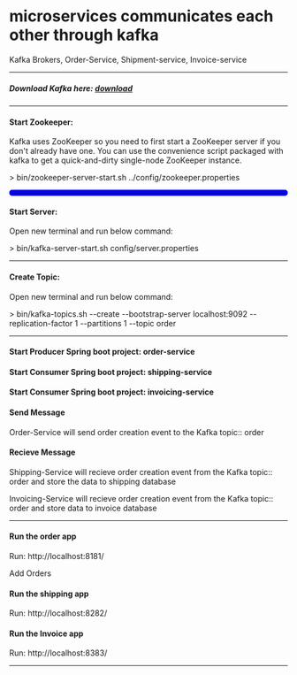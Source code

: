 # microservices communicates each other through kafka
Kafka Brokers, Order-Service, Shipment-service, Invoice-service
<hr/>
<h5> Download Kafka here: <a href="https://kafka.apache.org/downloads">download</a></h5>
<hr/>
<h4> Start Zookeeper:</h4>
<p>Kafka uses ZooKeeper so you need to first start a ZooKeeper server if you don't already have one. You can use the convenience script packaged with kafka to get a quick-and-dirty single-node ZooKeeper instance.</p>
      <span>
          > bin/zookeeper-server-start.sh ../config/zookeeper.properties
      </span>

<hr style="border: 5px solid blue;border-radius: 5px;" />

<h4> Start Server:</h4>
<p>Open new terminal and run below command:</p>
<span>
      > bin/kafka-server-start.sh config/server.properties
</span>
<hr/>
<h4> Create Topic:</h4>
<p>Open new terminal and run below command:</p>
<span>
      > bin/kafka-topics.sh --create --bootstrap-server localhost:9092 --replication-factor 1 --partitions 1 --topic order
</span>
<hr/>
<h4> Start Producer Spring boot project: order-service</h4>
<h4> Start Consumer Spring boot project: shipping-service </h4>
<h4> Start Consumer Spring boot project: invoicing-service </h4>

<h4> Send Message</h4>
<p>Order-Service will send order creation event to the Kafka topic:: order</p>
<h4> Recieve Message</h4>
<p>Shipping-Service will recieve order creation event from the Kafka topic:: order and store the data to shipping database</p>
<p>Invoicing-Service will recieve order creation event from the Kafka topic:: order and store data to invoice database</p>
<hr/>
<h4>Run the order app</h4>
<p> Run: http://localhost:8181/ </p>
<p> Add Orders </p>
<h4>Run the shipping app</h4>
<p> Run: http://localhost:8282/ </p>
<h4>Run the Invoice app</h4>
<p> Run: http://localhost:8383/</p>
<hr/>
